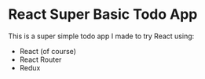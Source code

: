 # React Super Basic Todo App

This is a super simple todo app I made to try React using:

- React (of course)
- React Router
- Redux
